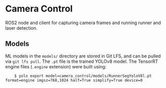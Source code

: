 # Camera Control

ROS2 node and client for capturing camera frames and running runner and laser detection.

## Models

ML models in the `models/` directory are stored in Git LFS, and can be pulled via `git lfs pull`. The `.pt` file is the trained YOLOv8 model. The TensorRT engine files (`.engine` extension) were built using:

        $ yolo export model=camera_control/models/RunnerSegYoloV8l.pt format=engine imgsz=768,1024 half=True simplify=True device=0
